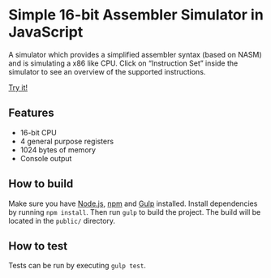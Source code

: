 # Simple 16-bit Assembler Simulator in JavaScript
A simulator which provides a simplified assembler syntax (based on NASM) and is simulating a x86 like CPU. Click on “Instruction Set” inside the simulator to see an overview of the supported instructions.

[Try it!][1]

## Features
- 16-bit CPU
- 4 general purpose registers
- 1024 bytes of memory
- Console output

## How to build
Make sure you have [Node.js][2], [npm][3] and [Gulp][4] installed. Install dependencies by running `npm install`. Then run `gulp` to build the project. The build will be located in the `public/` directory.

## How to test

Tests can be run by executing `gulp test`.

[1]: https://ihmels.github.io/asmsimulator/ "Simple 16-bit Assembler Simulator in JavaScript"
[2]: https://nodejs.org/en/ "Node.js"
[3]: https://www.npmjs.com/ "npm"
[4]: https://gulpjs.com/ "gulp.js"
